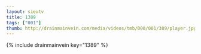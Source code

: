 ```yaml
--- 
layout: sieutv
title: 1389
tags: ["001"]
thumb: http://drainmainvein.com/media/videos/tmb/000/001/389/player.jpg
---
```

{% include drainmainvein key="1389" %} 
